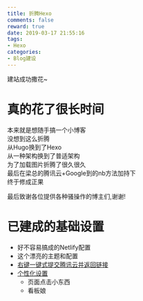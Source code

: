 ```yaml
---
title: 折腾Hexo
comments: false
reward: true
date: 2019-03-17 21:55:16
tags:
- Hexo
categories: 
- Blog建设
---
```

建站成功撒花~
<!-- more -->

# 真的花了很长时间

本来就是想随手搞一个小博客  
没想到这么折腾  
从Hugo换到了Hexo  
从一种架构换到了普适架构  
为了加载图片折腾了很久很久  
最后在梁总的腾讯云+Google到的nb方法加持下  
终于修成正果

最后致谢各位提供各种骚操作的博主们,谢谢!

# 已建成的基础设置

- 好不容易搞成的Netlify配置
- 这个漂亮的主题和配置
- [右键一键式提交腾讯云并返回链接](https://www.xiebruce.top/17.html)
- [个性化设置](http://dugblog.coding.me/Hexo/20180620-hexo-private-customization.html)
    - 页面点击小东西
    - 看板娘
